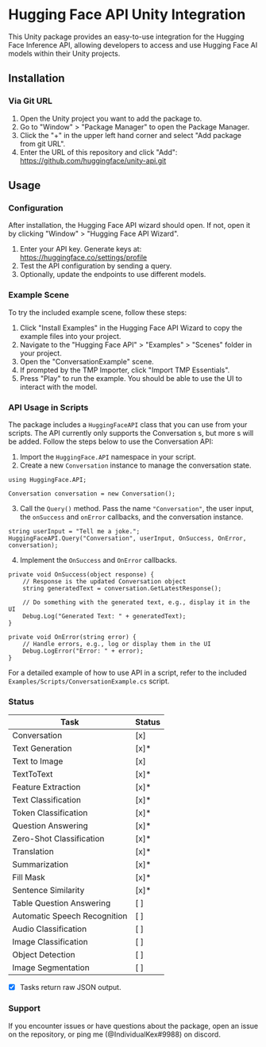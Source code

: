 # Hugging Face API Unity Integration

This Unity package provides an easy-to-use integration for the Hugging Face Inference API, allowing developers to access and use Hugging Face AI models within their Unity projects.

## Installation

### Via Git URL

1. Open the Unity project you want to add the package to.
2. Go to "Window" > "Package Manager" to open the Package Manager.
3. Click the "+" in the upper left hand corner and select "Add package from git URL".
4. Enter the URL of this repository and click "Add": https://github.com/huggingface/unity-api.git

## Usage

### Configuration

After installation, the Hugging Face API wizard should open. If not, open it by clicking "Window" > "Hugging Face API Wizard".

1. Enter your API key. Generate keys at: https://huggingface.co/settings/profile
2. Test the API configuration by sending a query.
3. Optionally, update the endpoints to use different models.

### Example Scene

To try the included example scene, follow these steps:

1. Click "Install Examples" in the Hugging Face API Wizard to copy the example files into your project.
2. Navigate to the "Hugging Face API" > "Examples" > "Scenes" folder in your project.
3. Open the "ConversationExample" scene.
4. If prompted by the TMP Importer, click "Import TMP Essentials".
5. Press "Play" to run the example. You should be able to use the UI to interact with the model.

### API Usage in Scripts

The package includes a `HuggingFaceAPI` class that you can use from your scripts. The API currently only supports the Conversation     s, but more     s will be added. Follow the steps below to use the Conversation API:

1. Import the `HuggingFace.API` namespace in your script.
2. Create a new `Conversation` instance to manage the conversation state.
```
using HuggingFace.API;

Conversation conversation = new Conversation();
```
3. Call the `Query()` method. Pass the      name `"Conversation"`, the user input, the `onSuccess` and `onError` callbacks, and the conversation instance.
```
string userInput = "Tell me a joke.";
HuggingFaceAPI.Query("Conversation", userInput, OnSuccess, OnError, conversation);
```
4. Implement the `OnSuccess` and `OnError` callbacks.
```
private void OnSuccess(object response) {
    // Response is the updated Conversation object
    string generatedText = conversation.GetLatestResponse();

    // Do something with the generated text, e.g., display it in the UI
    Debug.Log("Generated Text: " + generatedText);
}

private void OnError(string error) {
    // Handle errors, e.g., log or display them in the UI
    Debug.LogError("Error: " + error);
}
```

For a detailed example of how to use API in a script, refer to the included `Examples/Scripts/ConversationExample.cs` script.

### Status

| Task                         | Status    |
| ---------------------------- | --------- |
| Conversation                 | [x]       |
| Text Generation              | [x]*      |
| Text to Image                | [x]       |
| TextToText                   | [x]*      |
| Feature Extraction           | [x]*      |
| Text Classification          | [x]*      |
| Token Classification         | [x]*      |
| Question Answering           | [x]*      |
| Zero-Shot Classification     | [x]*      |
| Translation                  | [x]*      |
| Summarization                | [x]*      |
| Fill Mask                    | [x]*      |
| Sentence Similarity          | [x]*      |
| Table Question Answering     | [ ]       |
| Automatic Speech Recognition | [ ]       |
| Audio Classification         | [ ]       |
| Image Classification         | [ ]       |
| Object Detection             | [ ]       |
| Image Segmentation           | [ ]       |

*[x] Tasks return raw JSON output.

### Support

If you encounter issues or have questions about the package, open an issue on the repository, or ping me (@IndividualKex#9988) on discord.